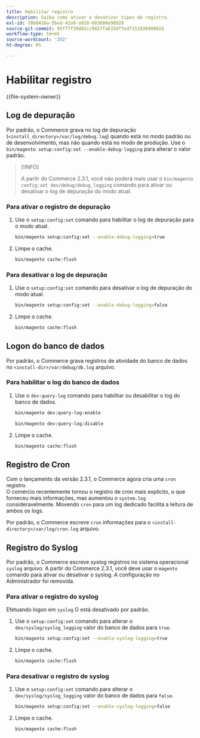 ```yaml
---
title: Habilitar registro
description: Saiba como ativar e desativar tipos de registro.
exl-id: 78b0416a-5bad-42a9-a918-603600e98928
source-git-commit: 95ffff39d82cc9027fa633dffedf15193040802d
workflow-type: tm+mt
source-wordcount: '252'
ht-degree: 0%

---
```


# Habilitar registro

{{file-system-owner}}

## Log de depuração

Por padrão, o Commerce grava no log de depuração (`<install_directory>/var/log/debug.log`) quando está no modo padrão ou de desenvolvimento, mas não quando está no modo de produção. Use o `bin/magento setup:config:set --enable-debug-logging` para alterar o valor padrão.

>[!INFO]
>
>A partir do Commerce 2.3.1, você não poderá mais usar o `bin/magento config:set dev/debug/debug_logging` comando para ativar ou desativar o log de depuração do modo atual.

### Para ativar o registro de depuração

1. Use o `setup:config:set` comando para habilitar o log de depuração para o modo atual.

   ```bash
   bin/magento setup:config:set --enable-debug-logging=true
   ```

1. Limpe o cache.

   ```bash
   bin/magento cache:flush
   ```

### Para desativar o log de depuração

1. Use o `setup:config:set` comando para desativar o log de depuração do modo atual.

   ```bash
   bin/magento setup:config:set --enable-debug-logging=false
   ```

1. Limpe o cache.

   ```bash
   bin/magento cache:flush
   ```

## Logon do banco de dados

Por padrão, o Commerce grava registros de atividade do banco de dados no `<install-dir>/var/debug/db.log` arquivo.

### Para habilitar o log do banco de dados

1. Use o `dev:query-log` comando para habilitar ou desabilitar o log do banco de dados.

   ```bash
   bin/magento dev:query-log:enable
   ```

   ```bash
   bin/magento dev:query-log:disable
   ```

1. Limpe o cache.

   ```bash
   bin/magento cache:flush
   ```

## Registro de Cron

Com o lançamento da versão 2.3.1, o Commerce agora cria uma `cron` registro. \
O comércio recentemente tornou o registro de cron mais explícito, o que forneceu mais informações, mas aumentou o `system.log` consideravelmente.
Movendo `cron` para um log dedicado facilita a leitura de ambos os logs.

Por padrão, o Commerce escreve `cron` informações para o `<install-directory>/var/log/cron.log` arquivo.

## Registro do Syslog

Por padrão, o Commerce escreve _syslog_ registros no sistema operacional `syslog` arquivo.
A partir do Commerce 2.3.1, você deve usar o `magento` comando para ativar ou desativar o syslog.
A configuração no Administrador foi removida.

### Para ativar o registro do syslog

Efetuando logon em `syslog` O está desativado por padrão.

1. Use o `setup:config:set` comando para alterar o `dev/syslog/syslog_logging` valor do banco de dados para `true`.

   ```bash
   bin/magento setup:config:set --enable-syslog-logging=true
   ```

1. Limpe o cache.

   ```bash
   bin/magento cache:flush
   ```

### Para desativar o registro de syslog

1. Use o `setup:config:set` comando para alterar o `dev/syslog/syslog_logging` valor do banco de dados para `false`.

   ```bash
   bin/magento setup:config:set --enable-syslog-logging=false
   ```

1. Limpe o cache.

   ```bash
   bin/magento cache:flush
   ```
